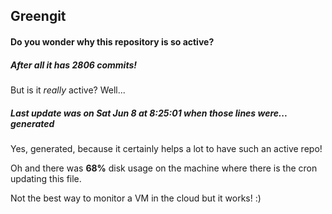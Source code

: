 ## Greengit

#### Do you wonder why this repository is so active?

##### After all it has 2806 commits!

But is it *really* active? Well...

##### Last update was on Sat Jun 8 at 8:25:01 when those lines were... generated

Yes, generated, because it certainly helps a lot to have such an active repo!

Oh and there was **68%** disk usage on the machine
where there is the cron updating this file.

Not the best way to monitor a VM in the cloud but it works! :)
